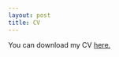 ```yaml
---
layout: post
title: CV
---
```


You can download my CV [here.](https://abigaildow.github.io/assets/docs/abigail_dow_cv.pdf)

